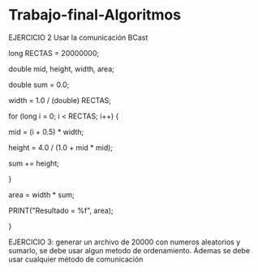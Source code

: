# Trabajo-final-Algoritmos

EJERCICIO 2 Usar la comunicación BCast

long RECTAS = 20000000;

  double mid, height, width, area;

  double sum = 0.0;

  width = 1.0 / (double) RECTAS;

  for (long i = 0; i < RECTAS; i++) {

  mid = (i + 0.5) * width;

  height = 4.0 / (1.0 + mid * mid);

  sum += height;

  }

  area = width * sum; 

  PRINT("Resultado = %f", area);

  }

EJERCICIO 3: generar un archivo de 20000 con numeros aleatorios y sumarlo, se debe usar algun metodo de ordenamiento. Ádemas se debe usar cualquier método de comunicación
